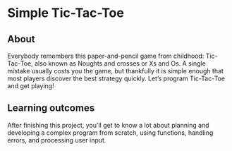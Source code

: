 # Simple Tic-Tac-Toe

## About

Everybody remembers this paper-and-pencil game from childhood: Tic-Tac-Toe, also known as Noughts and crosses or Xs and Os. A single mistake usually costs you the game, but thankfully it is simple enough that most players discover the best strategy quickly. Let’s program Tic-Tac-Toe and get playing!

## Learning outcomes

After finishing this project, you'll get to know a lot about planning and developing a complex program from scratch, using functions, handling errors, and processing user input.